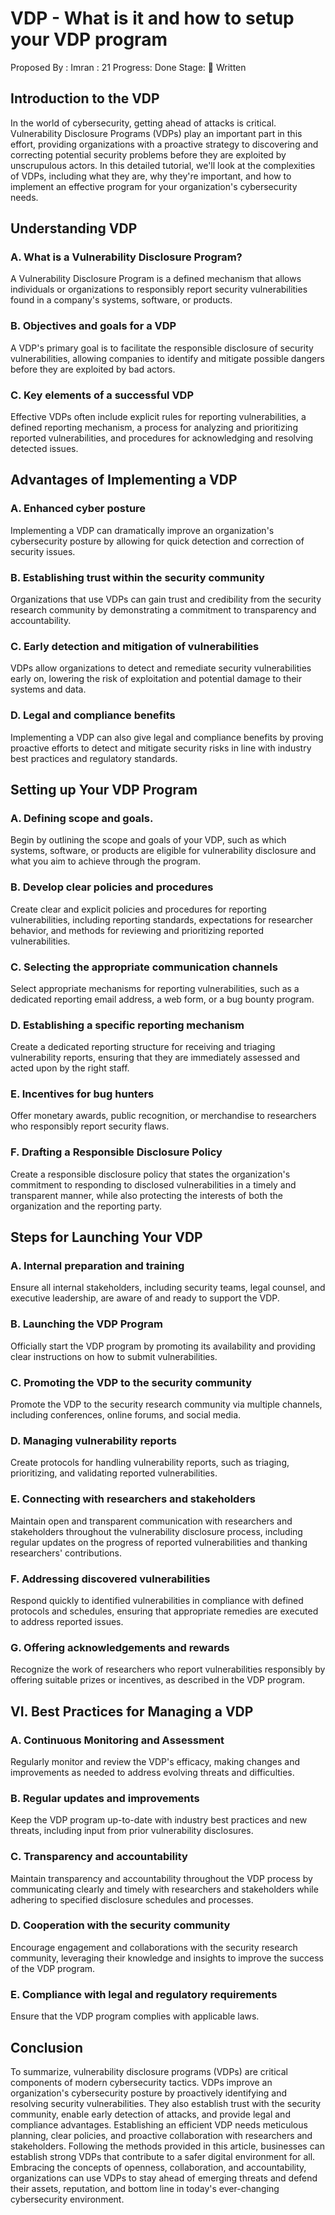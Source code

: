 # VDP - What is it and how to setup your VDP program

Proposed By : Imran
: 21
Progress: Done
Stage: 📝 Written

## Introduction to the VDP

In the world of cybersecurity, getting ahead of attacks is critical. Vulnerability Disclosure Programs (VDPs) play an important part in this effort, providing organizations with a proactive strategy to discovering and correcting potential security problems before they are exploited by unscrupulous actors. In this detailed tutorial, we'll look at the complexities of VDPs, including what they are, why they're important, and how to implement an effective program for your organization's cybersecurity needs.

## Understanding VDP

### A. What is a Vulnerability Disclosure Program?

A Vulnerability Disclosure Program is a defined mechanism that allows individuals or organizations to responsibly report security vulnerabilities found in a company's systems, software, or products.

### B. Objectives and goals for a VDP

A VDP's primary goal is to facilitate the responsible disclosure of security vulnerabilities, allowing companies to identify and mitigate possible dangers before they are exploited by bad actors.

### C. Key elements of a successful VDP

Effective VDPs often include explicit rules for reporting vulnerabilities, a defined reporting mechanism, a process for analyzing and prioritizing reported vulnerabilities, and procedures for acknowledging and resolving detected issues.

## Advantages of Implementing a VDP

### A. Enhanced cyber posture

Implementing a VDP can dramatically improve an organization's cybersecurity posture by allowing for quick detection and correction of security issues.

### B. Establishing trust within the security community

Organizations that use VDPs can gain trust and credibility from the security research community by demonstrating a commitment to transparency and accountability.

### C. Early detection and mitigation of vulnerabilities

VDPs allow organizations to detect and remediate security vulnerabilities early on, lowering the risk of exploitation and potential damage to their systems and data.

### D. Legal and compliance benefits

Implementing a VDP can also give legal and compliance benefits by proving proactive efforts to detect and mitigate security risks in line with industry best practices and regulatory standards.

## Setting up Your VDP Program

### A. Defining scope and goals.

Begin by outlining the scope and goals of your VDP, such as which systems, software, or products are eligible for vulnerability disclosure and what you aim to achieve through the program.

### B. Develop clear policies and procedures

Create clear and explicit policies and procedures for reporting vulnerabilities, including reporting standards, expectations for researcher behavior, and methods for reviewing and prioritizing reported vulnerabilities.

### C. Selecting the appropriate communication channels

Select appropriate mechanisms for reporting vulnerabilities, such as a dedicated reporting email address, a web form, or a bug bounty program.

### D. Establishing a specific reporting mechanism

Create a dedicated reporting structure for receiving and triaging vulnerability reports, ensuring that they are immediately assessed and acted upon by the right staff.

### E. Incentives for bug hunters

Offer monetary awards, public recognition, or merchandise to researchers who responsibly report security flaws.

### F. Drafting a Responsible Disclosure Policy

Create a responsible disclosure policy that states the organization's commitment to responding to disclosed vulnerabilities in a timely and transparent manner, while also protecting the interests of both the organization and the reporting party.

## Steps for Launching Your VDP

### A. Internal preparation and training

Ensure all internal stakeholders, including security teams, legal counsel, and executive leadership, are aware of and ready to support the VDP.

### B. Launching the VDP Program

Officially start the VDP program by promoting its availability and providing clear instructions on how to submit vulnerabilities.

### C. Promoting the VDP to the security community

Promote the VDP to the security research community via multiple channels, including conferences, online forums, and social media.

### D. Managing vulnerability reports

Create protocols for handling vulnerability reports, such as triaging, prioritizing, and validating reported vulnerabilities.

### E. Connecting with researchers and stakeholders

Maintain open and transparent communication with researchers and stakeholders throughout the vulnerability disclosure process, including regular updates on the progress of reported vulnerabilities and thanking researchers' contributions.

### F. Addressing discovered vulnerabilities

Respond quickly to identified vulnerabilities in compliance with defined protocols and schedules, ensuring that appropriate remedies are executed to address reported issues.

### G. Offering acknowledgements and rewards

Recognize the work of researchers who report vulnerabilities responsibly by offering suitable prizes or incentives, as described in the VDP program.

## VI. Best Practices for Managing a VDP

### A. Continuous Monitoring and Assessment

Regularly monitor and review the VDP's efficacy, making changes and improvements as needed to address evolving threats and difficulties.

### B. Regular updates and improvements

Keep the VDP program up-to-date with industry best practices and new threats, including input from prior vulnerability disclosures.

### C. Transparency and accountability

Maintain transparency and accountability throughout the VDP process by communicating clearly and timely with researchers and stakeholders while adhering to specified disclosure schedules and processes.

### D. Cooperation with the security community

Encourage engagement and collaborations with the security research community, leveraging their knowledge and insights to improve the success of the VDP program.

### E. Compliance with legal and regulatory requirements

Ensure that the VDP program complies with applicable laws.

## Conclusion

To summarize, vulnerability disclosure programs (VDPs) are critical components of modern cybersecurity tactics. VDPs improve an organization's cybersecurity posture by proactively identifying and resolving security vulnerabilities. They also establish trust with the security community, enable early detection of attacks, and provide legal and compliance advantages. Establishing an efficient VDP needs meticulous planning, clear policies, and proactive collaboration with researchers and stakeholders. Following the methods provided in this article, businesses can establish strong VDPs that contribute to a safer digital environment for all. Embracing the concepts of openness, collaboration, and accountability, organizations can use VDPs to stay ahead of emerging threats and defend their assets, reputation, and bottom line in today's ever-changing cybersecurity environment.